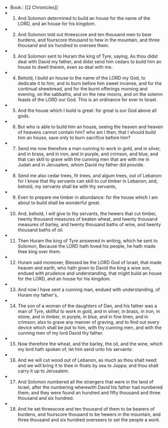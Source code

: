 - Book:: [[2 Chronicles]]
- 1. And Solomon determined to build an house for the name of the LORD, and an house for his kingdom.
- 2. And Solomon told out threescore and ten thousand men to bear burdens, and fourscore thousand to hew in the mountain, and three thousand and six hundred to oversee them.
- 3. And Solomon sent to Huram the king of Tyre, saying, As thou didst deal with David my father, and didst send him cedars to build him an house to dwell therein, even so deal with me.
- 4. Behold, I build an house to the name of the LORD my God, to dedicate it to him, and to burn before him sweet incense, and for the continual shewbread, and for the burnt offerings morning and evening, on the sabbaths, and on the new moons, and on the solemn feasts of the LORD our God. This is an ordinance for ever to Israel.
- 5. And the house which I build is great: for great is our God above all gods.
- 6. But who is able to build him an house, seeing the heaven and heaven of heavens cannot contain him? who am I then, that I should build him an house, save only to burn sacrifice before him?
- 7. Send me now therefore a man cunning to work in gold, and in silver, and in brass, and in iron, and in purple, and crimson, and blue, and that can skill to grave with the cunning men that are with me in Judah and in Jerusalem, whom David my father did provide.
- 8. Send me also cedar trees, fir trees, and algum trees, out of Lebanon: for I know that thy servants can skill to cut timber in Lebanon; and, behold, my servants shall be with thy servants,
- 9. Even to prepare me timber in abundance: for the house which I am about to build shall be wonderful great.
- 10. And, behold, I will give to thy servants, the hewers that cut timber, twenty thousand measures of beaten wheat, and twenty thousand measures of barley, and twenty thousand baths of wine, and twenty thousand baths of oil.
- 11. Then Huram the king of Tyre answered in writing, which he sent to Solomon, Because the LORD hath loved his people, he hath made thee king over them.
- 12. Huram said moreover, Blessed be the LORD God of Israel, that made heaven and earth, who hath given to David the king a wise son, endued with prudence and understanding, that might build an house for the LORD, and an house for his kingdom.
- 13. And now I have sent a cunning man, endued with understanding, of Huram my father's,
- 14. The son of a woman of the daughters of Dan, and his father was a man of Tyre, skillful to work in gold, and in silver, in brass, in iron, in stone, and in timber, in purple, in blue, and in fine linen, and in crimson; also to grave any manner of graving, and to find out every device which shall be put to him, with thy cunning men, and with the cunning men of my lord David thy father.
- 15. Now therefore the wheat, and the barley, the oil, and the wine, which my lord hath spoken of, let him send unto his servants:
- 16. And we will cut wood out of Lebanon, as much as thou shalt need: and we will bring it to thee in floats by sea to Joppa; and thou shalt carry it up to Jerusalem.
- 17. And Solomon numbered all the strangers that were in the land of Israel, after the numbering wherewith David his father had numbered them; and they were found an hundred and fifty thousand and three thousand and six hundred.
- 18. And he set threescore and ten thousand of them to be bearers of burdens, and fourscore thousand to be hewers in the mountain, and three thousand and six hundred overseers to set the people a work.
